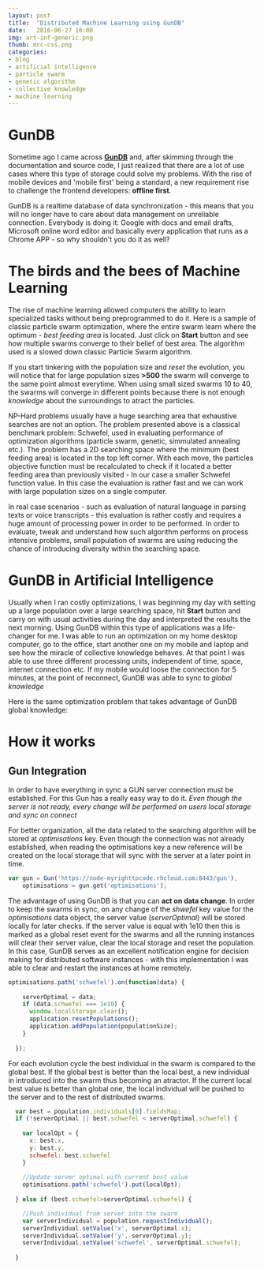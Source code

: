 ```yaml
---
layout: post
title:  "Distributed Machine Learning using GunDB"
date:   2016-06-27 10:00
img: art-inf-generic.png
thumb: mrc-css.png
categories: 
- blog
- artificial intelligence
- particle swarm
- genetic algorithm
- collective knowledge
- machine learning
---
```


# GunDB #

Sometime ago I came across  **[GunDB](http://gun.js.org/enterprise/)** and, after skimming through the documentation and source code,
I just realized that there are a lot of use cases where this type of storage could solve my problems. 
With the rise of mobile devices and 'mobile first' being a standard, a new requirement rise to challenge the frontend developers: **offline first**.

GunDB is a realtime database of data synchronization - this means that you will no longer have to care about data management on unreliable connection.
Everybody is doing it: Google with docs and email drafts, Microsoft online word editor and basically every application that runs as a Chrome APP - so why shouldn't you do it as well?

# The birds and the bees of Machine Learning #

The rise of machine learning allowed computers the ability to learn specialized tasks without being preprogrammed to do it. 
Here is a sample of classic particle swarm optimization, where the entire swarm learn where the optimum - *best feeding area* is located.
Just click on **Start** button and see how multiple swarms converge to their belief of best area. The algorithm used is a slowed down classic Particle Swarm algorithm.

<!--<iframe src="https://run.plnkr.co/plunks/SOd9dC/" style="width: 100%; height: 400px"></iframe>-->

If you start tinkering with the population size and *reset* the evolution, you will notice that for large population sizes **>500** the swarm will converge to the same point almost everytime.
When using small sized swarms 10 to 40, the swarms will converge in different points because there is not enough *knowledge* about the surroundings to atract the particles.


NP-Hard problems usually have a huge searching area that exhaustive searches are not an option. 
The problem presented above is a classical benchmark problem: Schwefel, used in evaluating performance of optimization algorithms (particle swarm, genetic, simmulated annealing etc.).
The problem has a 2D searching space where the minimum (best feeding area) is located in the top left corner. With each move, the particles objective function must be recalculated to check if it located a better feeding area than previously visited - In our case a smaller Schwefel function value.
In this case the evaluation is rather fast and we can work with large population sizes on a single computer.

In real case scenarios - such as evaluation of natural language in parsing texts or voice transcripts - this evaluation is rather costly and requires a huge amount of processing power in order to be performed.
In order to evaluate, tweak and understand how such algorithm performs on process intensive problems, small population of swarms are using reducing the chance of introducing diversity within the searching space.

# GunDB in Artificial Intelligence #

Usually when I ran costly optimizations, I was beginning my day with setting up a large population over a large searching space, hit **Start** button and carry on with usual activities during the day and interpreted the results the next morning.
Using GunDB within this type of applications was a life-changer for me. I was able to run an optimization on my home desktop computer, go to the office, start another one on my mobile and laptop and see how the miracle of collective knowledge behaves.
At that point I was able to use three different processing units, independent of time, space, internet connection etc. If my mobile would loose the connection for 5 minutes, at the point of reconnect, GunDB was able to sync to *global knowledge*

Here is the same optimization problem that takes advantage of GunDB global knowledge:
<!--<iframe src="https://run.plnkr.co/plunks/0sUJjo/" style="width: 100%; height: 400px"></iframe>-->

# How it works #

## Gun Integration ##

In order to have everything in sync a GUN server connection must be established.
For this Gun has a really easy way to do it. *Even though the server is not ready, every change will be performed on users local storage and sync on connect*

For better organization, all the data related to the searching algorithm will be stored at *optimisations* key. 
Even though the connection was not already established, when reading the optimisations key a new reference will be created on the local storage that will sync with the server at a later point in time.

```javascript
var gun = Gun('https://node-myrighttocode.rhcloud.com:8443/gun'),
    optimisations = gun.get('optimisations');
```

The advantage of using GunDB is that you can **act on data change**. 
In order to keep the swarms in sync, on any change of the *shwefel* key value for the *optimisations* data object, the server value (*serverOptimal*) will be stored locally for later checks.
If the server value is equal with 1e10 then this is marked as a global reset event for the swarms and all the running instances will clear their server value, clear the local storage and reset the population.
In this case, GunDB serves as an excellent notification engine for decision making for distributed software instances - with this implementation I was able to clear and restart the instances at home remotely. 


```javascript
optimisations.path('schwefel').on(function(data) {
    
    serverOptimal = data;
    if (data.schwefel === 1e10) {
      window.localStorage.clear();
      application.resetPopulations();
      application.addPopulation(populationSize);
    }
    
  }); 
```

For each evolution cycle the best individual in the swarm is compared to the global best.
If the global best is better than the local best, a new individual in introduced into the swarm thus becoming an atractor. 
If the current local best value is better than global one, the local individual will be pushed to the server and to the rest of distributed swarms.


```javascript
  var best = population.individuals[0].fieldsMap;
  if (!serverOptimal || best.schwefel < serverOptimal.schwefel) {
    
    var localOpt = {
      x: best.x,
      y: best.y,
      schwefel: best.schwefel
    }
    
    //Update server optimal with current best value
    optimisations.path('schwefel').put(localOpt);
  
  } else if (best.schwefel>serverOptimal.schwefel) {

    //Push individual from server into the swarm
    var serverIndividual = population.requestIndividual();
    serverIndividual.setValue('x', serverOptimal.x);
    serverIndividual.setValue('y', serverOptimal.y);
    serverIndividual.setValue('schwefel', serverOptimal.schwefel);
  
  }

```


